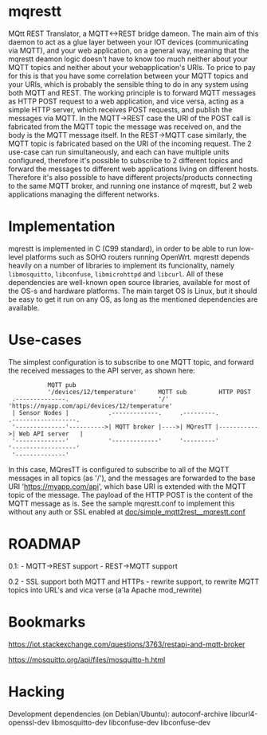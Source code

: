 mqrestt
===============

MQtt REST Translator, a MQTT<->REST bridge dameon. The main aim of this daemon to
act as a glue layer between your IOT devices (communicating via MQTT), and your
web application, on a general way, meaning that the mqrestt deamon logic doesn't
have to know too much neither about your MQTT topics and neither about your 
webapplication's URIs. To price to pay for this is that you have some 
correlation  between your MQTT topics and your URIs, which is 
probably the sensible thing to do in any system using both MQTT and REST.
 The working principle is to forward MQTT messages as HTTP POST 
request to a web application, and vice versa, acting as a simple 
HTTP server, which receives POST requests, and publish the messages 
via MQTT. 
 In the MQTT->REST case the URI of the POST call is fabricated from the 
MQTT topic the message was received on, and the body is the MQTT message
itself.
 In the REST->MQTT case similarly, the MQTT topic is fabricated based on 
the URI of the incoming request.
 The 2 use-case can run simultaneously, and each can have multiple units
configured, therefore it's possible to subscribe to 2 different topics
and forward the messages to different web applications living on different 
hosts. Therefore it's also possible to have different projects/products 
connecting to the same MQTT broker, and running one instance of mqrestt, 
but 2 web applications managing the different networks.

Implementation
==============

mqrestt is implemented in C (C99 standard), in order to be able to run 
low-level platforms such as SOHO routers running OpenWrt. mqrestt depends
heavily on a number of libraries to implement its funcionality, namely
`libmosquitto`, `libconfuse`, `libmicrohttpd` and `libcurl`. All of these 
dependencies are well-known open source libraries, available for most of 
the OS-s and hardware platforms. The main target OS is Linux, but it 
should be easy to get it run on any OS, as long as the mentioned 
dependencies are available.



Use-cases
===========
The simplest configuration is to subscribe to one MQTT topic, and forward the received 
messages to the API server, as shown here:

               MQTT pub                 
               '/devices/12/temperature'      MQTT sub         HTTP POST                                     
     .--------------.                         '/'              'https://myapp.com/api/devices/12/temperature'
     | Sensor Nodes |           .-------------.     .---------.            .------------------.
     '--------------'---------->| MQTT broker |---->| MQresTT |----------->| Web API server   |
     '--------------'           '-------------'     '---------'            '------------------'
     '--------------'

In this case, MQresTT is configured to subscribe to all of the MQTT messages in all topics 
(as '/'), and the messages are forwarded to the base URI 'https://myapp.com/api', which 
base URI is extended with the MQTT topic of the message. The payload of the HTTP POST 
is the content of the MQTT message as is. See the sample mqrestt.conf to implement this 
without any auth or SSL enabled at [doc/simple_mqtt2rest__mqrestt.conf](doc/simple_mqtt2rest__mqrestt.conf)




ROADMAP
=======
0.1:
    - MQTT->REST support
    - REST->MQTT support

0.2
    - SSL support both MQTT and HTTPs
    - rewrite support, to rewrite MQTT topics into URL's and vica verse (a'la Apache mod_rewrite)


Bookmarks
========
https://iot.stackexchange.com/questions/3763/restapi-and-mqtt-broker

https://mosquitto.org/api/files/mosquitto-h.html


Hacking
========

Development dependencies (on Debian/Ubuntu): autoconf-archive libcurl4-openssl-dev libmosquitto-dev libconfuse-dev libconfuse-dev


